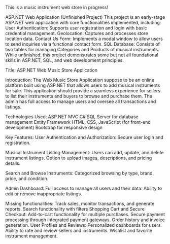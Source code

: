 This is a music instrument web store in progress! 
 
ASP.NET Web Application (Unfinished Project)
This project is an early-stage ASP.NET web application with core functionalities implemented, including:
User Authentication: Supports user registration and login with basic credential management. 
Geolocation: Captures and processes store location data.
Contact Us Form: Implements a modal window to allow users to send inquiries via a functional contact form.
SQL Database: Consists of two tables for managing Categories and Products of musical instruments.
While unfinished, this project demonstrates some but not all foundational skills in ASP.NET, SQL, and web development principles.


Title: ASP.NET Web Music Store Application

Introduction: 
The Web Music Store Application suppose to be an online platform built using ASP.NET that allows users to add musical instruments for sale. 
This application should provide a seamless experience for sellers to list their instruments and buyers to browse and purchase them. 
The admin has full access to manage users and oversee all transactions and listings.

Technologies Used:
ASP.NET MVC
C#
SQL Server for database management
Entity Framework 
HTML, CSS, JavaScript (for front-end development)
Bootstrap for responsive design


Key Features:
User Authentication and Authorization:
Secure user login and registration.



Musical Instrument Listing Management:
Users can add, update, and delete instrument listings.
Option to upload images, descriptions, and pricing details.



Search and Browse Instruments:
Categorized browsing by type, brand, price, and condition.


Admin Dashboard:
Full access to manage all users and their data.
Ability to edit or remove inappropriate listings.



Missing functionalities: 
Track sales, monitor transactions, and generate reports.
Search functionality with filters
Shopping Cart and Secure Checkout:
Add-to-cart functionality for multiple purchases.
Secure payment processing through integrated payment gateways.
Order history and invoice generation.
User Profiles and Reviews:
Personalized dashboards for users.
Ability to rate and review sellers and instruments.
Wishlist and favorite instrument management.

